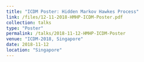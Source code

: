 ```yaml
---
title: "ICDM Poster: Hidden Markov Hawkes Process"
link: /files/12-11-2018-HMHP-ICDM-Poster.pdf
collection: talks
type: "Poster"
permalink: /talks/2018-11-12-HMHP-ICDM-Poster
venue: "ICDM-2018, Singapore"
date: 2018-11-12
location: "Singapore"
---
```

<!--[Poster](../files/12-11-2018-HMHP-ICDM-Poster.pdf)-->

